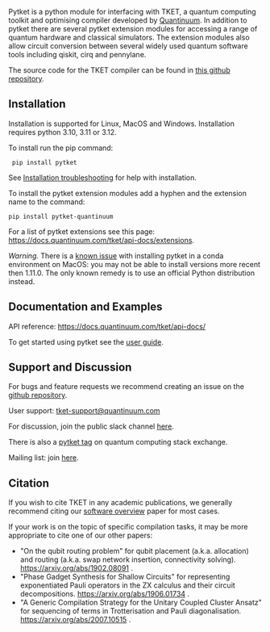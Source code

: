 Pytket is a python module for interfacing with TKET, a quantum computing toolkit and optimising compiler developed by [Quantinuum](https://www.quantinuum.com/). In addition to pytket there are several pytket extension modules for accessing a range of quantum hardware and classical simulators. The extension modules also allow circuit conversion between several widely used quantum software tools including qiskit, cirq and pennylane.

The source code for the TKET compiler can be found in [this github repository](https://github.com/CQCL/tket).

## Installation

Installation is supported for Linux, MacOS and Windows. Installation requires python 3.10, 3.11 or 3.12.

To install run the pip command: 

`` pip install pytket``

See [Installation troubleshooting](https://docs.quantinuum.com/tket/api-docs/install.html) for help with installation.

To install the pytket extension modules add a hyphen and the extension name to the command:

`` pip install pytket-quantinuum ``

For a list of pytket extensions see this page: https://docs.quantinuum.com/tket/api-docs/extensions.

_Warning._ There is a [known issue](https://github.com/CQCL/tket/issues/926)
with installing pytket in a conda environment on MacOS: you may not be able to
install versions more recent then 1.11.0. The only known remedy is to use an
official Python distribution instead.

## Documentation and Examples

API reference: https://docs.quantinuum.com/tket/api-docs/

To get started using pytket see the [user guide](https://docs.quantinuum.com/tket/user-guide/).

## Support and Discussion

For bugs and feature requests we recommend creating an issue on the [github repository](https://github.com/CQCL/tket).

User support: tket-support@quantinuum.com

For discussion, join the public slack channel [here](https://join.slack.com/t/tketusers/shared_invite/zt-18qmsamj9-UqQFVdkRzxnXCcKtcarLRA).

There is also a [pytket tag](https://quantumcomputing.stackexchange.com/questions/tagged/pytket) on quantum computing stack exchange.

Mailing list: join [here](https://list.cambridgequantum.com/cgi-bin/mailman/listinfo/tket-users).

## Citation

If you wish to cite TKET in any academic publications, we generally recommend citing our [software overview](https://arxiv.org/abs/2003.10611) paper for most cases.

If your work is on the topic of specific compilation tasks, it may be more appropriate to cite one of our other papers:

- "On the qubit routing problem" for qubit placement (a.k.a. allocation) and routing (a.k.a. swap network insertion, connectivity solving). https://arxiv.org/abs/1902.08091 .
- "Phase Gadget Synthesis for Shallow Circuits" for representing exponentiated Pauli operators in the ZX calculus and their circuit decompositions. https://arxiv.org/abs/1906.01734 .
- "A Generic Compilation Strategy for the Unitary Coupled Cluster Ansatz" for sequencing of terms in Trotterisation and Pauli diagonalisation. https://arxiv.org/abs/2007.10515 .
